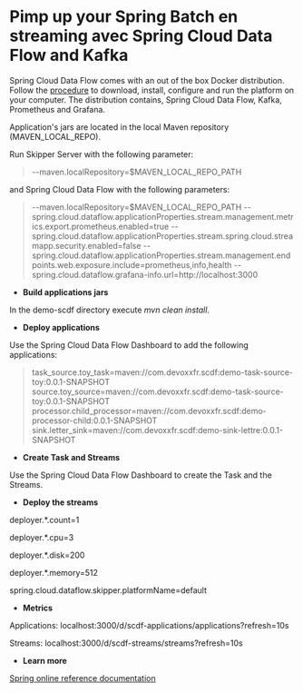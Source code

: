 # Pimp up your Spring Batch en streaming avec Spring Cloud Data Flow and Kafka

Spring Cloud Data Flow comes with an out of the box Docker distribution.
Follow the
[procedure](https://docs.spring.io/spring-cloud-dataflow/docs/current/reference/htmlsingle/#getting-started-local-deploying-spring-cloud-dataflow-docker)
to download, install, configure and run the platform on your computer.
The distribution contains, Spring Cloud Data Flow, Kafka, Prometheus and
Grafana.

Application's jars are located in the local Maven repository
(MAVEN_LOCAL_REPO). 

Run Skipper Server with the following parameter:
>--maven.localRepository=$MAVEN_LOCAL_REPO_PATH
 
and Spring Cloud Data Flow with the following parameters:
>--maven.localRepository=$MAVEN_LOCAL_REPO_PATH
>--spring.cloud.dataflow.applicationProperties.stream.management.metrics.export.prometheus.enabled=true
>--spring.cloud.dataflow.applicationProperties.stream.spring.cloud.streamapp.security.enabled=false
>--spring.cloud.dataflow.applicationProperties.stream.management.endpoints.web.exposure.include=prometheus,info,health
>--spring.cloud.dataflow.grafana-info.url=http://localhost:3000
    
- **Build applications jars**

In the demo-scdf directory execute *mvn clean install*.

- **Deploy applications**

Use the Spring Cloud Data Flow Dashboard to add the following
applications:

> task_source.toy_task=maven://com.devoxxfr.scdf:demo-task-source-toy:0.0.1-SNAPSHOT
> source.toy_source=maven://com.devoxxfr.scdf:demo-task-source-toy:0.0.1-SNAPSHOT
> processor.child_processor=maven://com.devoxxfr.scdf:demo-processor-child:0.0.1-SNAPSHOT
> sink.letter_sink=maven://com.devoxxfr.scdf:demo-sink-lettre:0.0.1-SNAPSHOT

- **Create Task and Streams**
 
Use the Spring Cloud Data Flow Dashboard to create the Task and the
Streams.

- **Deploy the streams**

deployer.*.count=1
 
deployer.*.cpu=3 

deployer.*.disk=200

deployer.*.memory=512 

spring.cloud.dataflow.skipper.platformName=default

- **Metrics**

Applications: localhost:3000/d/scdf-applications/applications?refresh=10s

Streams: localhost:3000/d/scdf-streams/streams?refresh=10s

- **Learn more**

[Spring online reference documentation](https://docs.spring.io/spring-cloud-dataflow/docs/current/reference/htmlsingle/#getting-started)